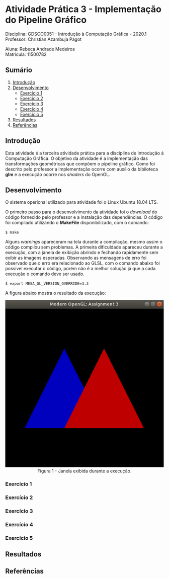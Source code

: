 # Atividade Prática 3 - Implementação do Pipeline Gráfico

Disciplina: GDSCO0051 - Introdução à Computação Gráfica - 2020.1 <br />
Professor: Christian Azambuja Pagot

Aluna: Rebeca Andrade Medeiros <br />
Matrícula: 11500782

## Sumário

1. [Introdução](https://github.com/rebecamedeiros/icg/blob/main/Atividade_3/Atividade_3.md#introdu%C3%A7%C3%A3o)
2. [Desenvolvimento](https://github.com/rebecamedeiros/icg/blob/main/Atividade_3/Atividade_3.md#desenvolvimento)
   * [Exercício 1](https://github.com/rebecamedeiros/icg/blob/main/Atividade_3/Atividade_3.md#exerc%C3%ADcio-1)
   * [Exercício 2](https://github.com/rebecamedeiros/icg/blob/main/Atividade_3/Atividade_3.md#exerc%C3%ADcio-2)
   * [Exercício 3](https://github.com/rebecamedeiros/icg/blob/main/Atividade_3/Atividade_3.md#exerc%C3%ADcio-3) 
   * [Exercício 4](https://github.com/rebecamedeiros/icg/blob/main/Atividade_3/Atividade_3.md#exerc%C3%ADcio-4)
   * [Exercício 5](https://github.com/rebecamedeiros/icg/blob/main/Atividade_3/Atividade_3.md#exerc%C3%ADcio-5)
3. [Resultados](https://github.com/rebecamedeiros/icg/blob/main/Atividade_3/Atividade_3.md#resultados)
4. [Referências](https://github.com/rebecamedeiros/icg/blob/main/Atividade_3/Atividade_3.md#refer%C3%AAncias)

## Introdução
Esta atividade é a terceira atividade prática para a disciplina de Introdução á Computação Gráfica. O objetivo da atividade é a implementação das transformações geométricas que compõem o pipeline gráfico. Como foi descrito pelo professor a implementação ocorre com auxílio da bibiloteca **glm** e a execução ocorre nos *shaders* do OpenGL.

## Desenvolvimento
O sistema operional utilizado para atividade foi o Linux Ubuntu 18.04 LTS.

O primeiro passo para o desenvolvimento da atividade foi o *download* do código fornecido pelo professor e a instalação das dependências. O código foi compilado utilizando o **MakeFile** disponibilizado, com o comando: 

```
$ make
```
Alguns *warnings* apareceram na tela durante a compilação, mesmo assim o código compilou sem problemas. A primeira dificuldade apareceu durante a execução, com a janela de exibição abrindo e fechando rapidamente sem exibir as imagens esperadas. Observando as mensagens de erro foi observado que o erro era relacionado ao GLSL, com o comando abaixo foi possível executar o código, porém não é a melhor solução já que a cada execução o comando deve ser usado.

```
$ export MESA_GL_VERSION_OVERRIDE=3.3
```
A figura abaixo mostra o resultado da execução:

<p align="center">
  <img src="https://github.com/rebecamedeiros/icg/blob/main/Atividade_3/Figuras/img1.png" /> <br />
  Figura 1 - Janela exibida durante a execução.
</p>

### Exercício 1

### Exercício 2 

### Exercício 3 

### Exercício 4

### Exercício 5


## Resultados

## Referências
